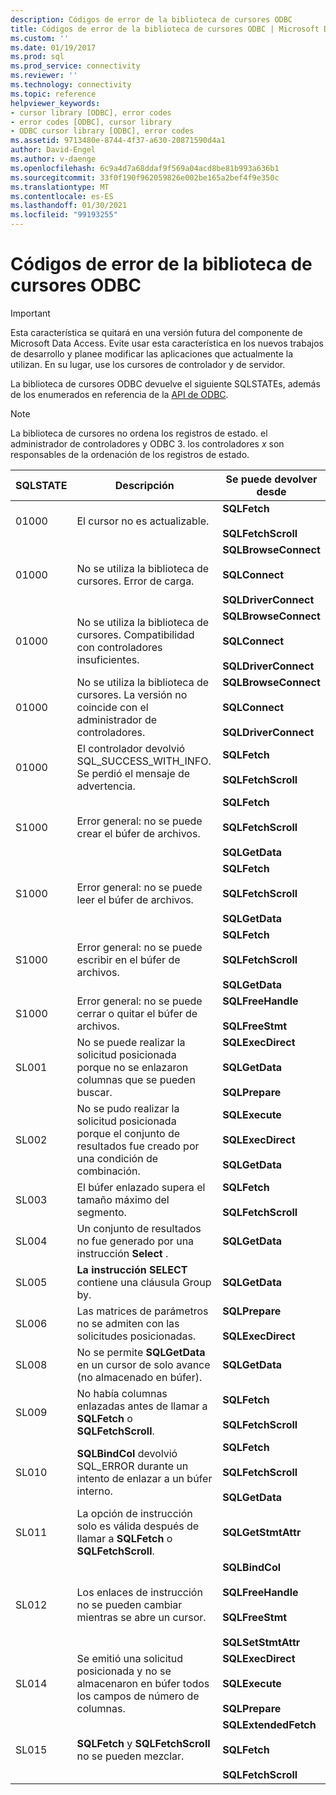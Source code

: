 ```yaml
---
description: Códigos de error de la biblioteca de cursores ODBC
title: Códigos de error de la biblioteca de cursores ODBC | Microsoft Docs
ms.custom: ''
ms.date: 01/19/2017
ms.prod: sql
ms.prod_service: connectivity
ms.reviewer: ''
ms.technology: connectivity
ms.topic: reference
helpviewer_keywords:
- cursor library [ODBC], error codes
- error codes [ODBC], cursor library
- ODBC cursor library [ODBC], error codes
ms.assetid: 9713480e-8744-4f37-a630-20871590d4a1
author: David-Engel
ms.author: v-daenge
ms.openlocfilehash: 6c9a4d7a68ddaf9f569a04acd8be81b993a636b1
ms.sourcegitcommit: 33f0f190f962059826e002be165a2bef4f9e350c
ms.translationtype: MT
ms.contentlocale: es-ES
ms.lasthandoff: 01/30/2021
ms.locfileid: "99193255"
---
```

# <a name="odbc-cursor-library-error-codes"></a>Códigos de error de la biblioteca de cursores ODBC
> [!IMPORTANT]  
>  Esta característica se quitará en una versión futura del componente de Microsoft Data Access. Evite usar esta característica en los nuevos trabajos de desarrollo y planee modificar las aplicaciones que actualmente la utilizan. En su lugar, use los cursores de controlador y de servidor.  
  
 La biblioteca de cursores ODBC devuelve el siguiente SQLSTATEs, además de los enumerados en referencia de la [API de ODBC](../../../odbc/reference/syntax/odbc-api-reference.md).  
  
> [!NOTE]  
>  La biblioteca de cursores no ordena los registros de estado. el administrador de controladores y ODBC 3. los controladores *x* son responsables de la ordenación de los registros de estado.  
  
|SQLSTATE|Descripción|Se puede devolver desde|  
|--------------|-----------------|--------------------------|  
|01000|El cursor no es actualizable.|**SQLFetch**<br /><br /> **SQLFetchScroll**|  
|01000|No se utiliza la biblioteca de cursores. Error de carga.|**SQLBrowseConnect**<br /><br /> **SQLConnect**<br /><br /> **SQLDriverConnect**|  
|01000|No se utiliza la biblioteca de cursores. Compatibilidad con controladores insuficientes.|**SQLBrowseConnect**<br /><br /> **SQLConnect**<br /><br /> **SQLDriverConnect**|  
|01000|No se utiliza la biblioteca de cursores. La versión no coincide con el administrador de controladores.|**SQLBrowseConnect**<br /><br /> **SQLConnect**<br /><br /> **SQLDriverConnect**|  
|01000|El controlador devolvió SQL_SUCCESS_WITH_INFO. Se perdió el mensaje de advertencia.|**SQLFetch**<br /><br /> **SQLFetchScroll**|  
|S1000|Error general: no se puede crear el búfer de archivos.|**SQLFetch**<br /><br /> **SQLFetchScroll**<br /><br /> **SQLGetData**|  
|S1000|Error general: no se puede leer el búfer de archivos.|**SQLFetch**<br /><br /> **SQLFetchScroll**<br /><br /> **SQLGetData**|  
|S1000|Error general: no se puede escribir en el búfer de archivos.|**SQLFetch**<br /><br /> **SQLFetchScroll**<br /><br /> **SQLGetData**|  
|S1000|Error general: no se puede cerrar o quitar el búfer de archivos.|**SQLFreeHandle**<br /><br /> **SQLFreeStmt**|  
|SL001|No se puede realizar la solicitud posicionada porque no se enlazaron columnas que se pueden buscar.|**SQLExecDirect**<br /><br /> **SQLGetData**<br /><br /> **SQLPrepare**|  
|SL002|No se pudo realizar la solicitud posicionada porque el conjunto de resultados fue creado por una condición de combinación.|**SQLExecute**<br /><br /> **SQLExecDirect**<br /><br /> **SQLGetData**|  
|SL003|El búfer enlazado supera el tamaño máximo del segmento.|**SQLFetch**<br /><br /> **SQLFetchScroll**|  
|SL004|Un conjunto de resultados no fue generado por una instrucción **Select** .|**SQLGetData**|  
|SL005|**La instrucción SELECT** contiene una cláusula Group by.|**SQLGetData**|  
|SL006|Las matrices de parámetros no se admiten con las solicitudes posicionadas.|**SQLPrepare**<br /><br /> **SQLExecDirect**|  
|SL008|No se permite **SQLGetData** en un cursor de solo avance (no almacenado en búfer).|**SQLGetData**|  
|SL009|No había columnas enlazadas antes de llamar a **SQLFetch** o **SQLFetchScroll**.|**SQLFetch**<br /><br /> **SQLFetchScroll**|  
|SL010|**SQLBindCol** devolvió SQL_ERROR durante un intento de enlazar a un búfer interno.|**SQLFetch**<br /><br /> **SQLFetchScroll**<br /><br /> **SQLGetData**|  
|SL011|La opción de instrucción solo es válida después de llamar a **SQLFetch** o **SQLFetchScroll**.|**SQLGetStmtAttr**|  
|SL012|Los enlaces de instrucción no se pueden cambiar mientras se abre un cursor.|**SQLBindCol**<br /><br /> **SQLFreeHandle**<br /><br /> **SQLFreeStmt**<br /><br /> **SQLSetStmtAttr**|  
|SL014|Se emitió una solicitud posicionada y no se almacenaron en búfer todos los campos de número de columnas.|**SQLExecDirect**<br /><br /> **SQLExecute**<br /><br /> **SQLPrepare**|  
|SL015|**SQLFetch** y **SQLFetchScroll** no se pueden mezclar.|**SQLExtendedFetch**<br /><br /> **SQLFetch**<br /><br /> **SQLFetchScroll**|
